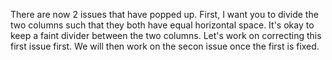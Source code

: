 There are now 2 issues that have popped up. First, I want you to divide the two columns such that they both have equal horizontal space. It's okay to keep a faint divider between the two columns. Let's work on correcting this first issue first. We will then work on the secon issue once the first is fixed.